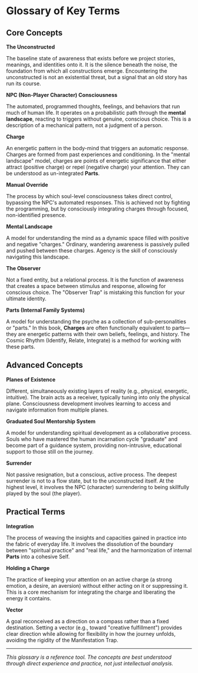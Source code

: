 # Glossary of Key Terms

## Core Concepts

**The Unconstructed**

The baseline state of awareness that exists before we project stories, meanings, and identities onto it. It is the silence beneath the noise, the foundation from which all constructions emerge. Encountering the unconstructed is not an existential threat, but a signal that an old story has run its course.

**NPC (Non-Player Character) Consciousness**

The automated, programmed thoughts, feelings, and behaviors that run much of human life. It operates on a probabilistic path through the **mental landscape**, reacting to triggers without genuine, conscious choice. This is a description of a mechanical pattern, not a judgment of a person.

**Charge**

An energetic pattern in the body-mind that triggers an automatic response. Charges are formed from past experiences and conditioning. In the "mental landscape" model, charges are points of energetic significance that either attract (positive charge) or repel (negative charge) your attention. They can be understood as un-integrated **Parts**.

**Manual Override**

The process by which soul-level consciousness takes direct control, bypassing the NPC's automated responses. This is achieved not by fighting the programming, but by consciously integrating charges through focused, non-identified presence.

**Mental Landscape**

A model for understanding the mind as a dynamic space filled with positive and negative "charges." Ordinary, wandering awareness is passively pulled and pushed between these charges. Agency is the skill of consciously navigating this landscape.

**The Observer**

Not a fixed entity, but a relational process. It is the function of awareness that creates a space between stimulus and response, allowing for conscious choice. The "Observer Trap" is mistaking this function for your ultimate identity.

**Parts (Internal Family Systems)**

A model for understanding the psyche as a collection of sub-personalities or "parts." In this book, **Charges** are often functionally equivalent to parts—they are energetic patterns with their own beliefs, feelings, and history. The Cosmic Rhythm (Identify, Relate, Integrate) is a method for working with these parts.

## Advanced Concepts

**Planes of Existence**

Different, simultaneously existing layers of reality (e.g., physical, energetic, intuitive). The brain acts as a receiver, typically tuning into only the physical plane. Consciousness development involves learning to access and navigate information from multiple planes.

**Graduated Soul Mentorship System**

A model for understanding spiritual development as a collaborative process. Souls who have mastered the human incarnation cycle "graduate" and become part of a guidance system, providing non-intrusive, educational support to those still on the journey.

**Surrender**

Not passive resignation, but a conscious, active process. The deepest surrender is not to a flow state, but to the unconstructed itself. At the highest level, it involves the NPC (character) surrendering to being skillfully played by the soul (the player).

## Practical Terms

**Integration**

The process of weaving the insights and capacities gained in practice into the fabric of everyday life. It involves the dissolution of the boundary between "spiritual practice" and "real life," and the harmonization of internal **Parts** into a cohesive Self.

**Holding a Charge**

The practice of keeping your attention on an active charge (a strong emotion, a desire, an aversion) without either acting on it or suppressing it. This is a core mechanism for integrating the charge and liberating the energy it contains.

**Vector**

A goal reconceived as a direction on a compass rather than a fixed destination. Setting a vector (e.g., toward "creative fulfillment") provides clear direction while allowing for flexibility in how the journey unfolds, avoiding the rigidity of the Manifestation Trap.

---

*This glossary is a reference tool. The concepts are best understood through direct experience and practice, not just intellectual analysis.*

